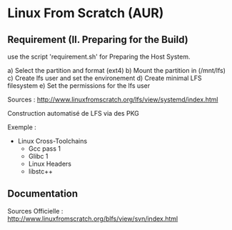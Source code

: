 # Linux From Scratch (AUR)

## Requirement (II. Preparing for the Build)

use the script 'requirement.sh' for Preparing the Host System.

a) Select the partition and format (ext4)
b) Mount the partition in (/mnt/lfs)
c) Create lfs user and set the environement
d) Create minimal LFS filesystem
e) Set the permissions for the lfs user

Sources : http://www.linuxfromscratch.org/lfs/view/systemd/index.html


Construction automatisé de LFS via des PKG

Exemple :

  - Linux Cross-Toolchains
    - Gcc pass 1
    - Glibc 1
    - Linux Headers
    - libstc++

## Documentation

Sources Officielle : http://www.linuxfromscratch.org/blfs/view/svn/index.html
